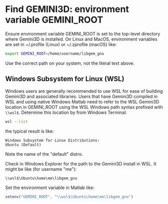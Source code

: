 # Find GEMINI3D: environment variable GEMINI_ROOT

Ensure environment variable GEMINI_ROOT is set to the top-level directory where Gemini3D is installed.
On Linux and MacOS, environment variables are set in ~/.profile (Linux) or ~/.zprofile (macOS) like:

```sh
export GEMINI_ROOT=/home/username/libgem_gnu
```

Use the correct path on your system, not the literal text above.

## Windows Subsystem for Linux (WSL)

Windows users are generally recommended to use WSL for ease of building Gemini3D and associated libraries.
Users that have Gemini3D compiled in WSL and using native Windows Matlab need to refer to the WSL Gemini3D location in GEMINI_ROOT using the WSL Windows path syntax prefixed with `\\wsl$`.
Determine this location by from Windows Terminal:

```sh
wsl --list
```

the typical result is like:

```
Windows Subsystem for Linux Distributions:
Ubuntu (Default)
```

Note the name of the "default" distro.

Check in Windows Explorer for the path to the Gemini3D install in WSL. 
It might be like (for username "me"):

```
\\wsl$\Ubuntu\home\me\libgem_gnu
```

Set the environment variable in Matlab like:

```matlab
setenv("GEMINI_ROOT", "\\wsl$\Ubuntu\home\me\libgem_gnu")
```
